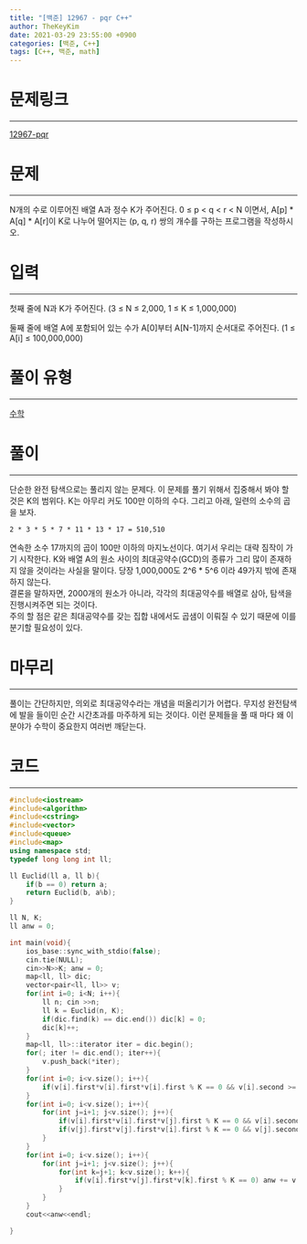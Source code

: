 ```yaml
---
title: "[백준] 12967 - pqr C++"
author: TheKeyKim
date: 2021-03-29 23:55:00 +0900
categories: [백준, C++]
tags: [C++, 백준, math]
---
```


# 문제링크
***
[12967-pqr](https://www.acmicpc.net/problem/12967)
# 문제
***
<p>N개의 수로 이루어진 배열 A과 정수 K가 주어진다. 0 ≤ p &lt; q &lt; r &lt; N 이면서, A[p] * A[q] * A[r]이 K로 나누어 떨어지는 (p, q, r) 쌍의 개수를 구하는 프로그램을 작성하시오.</p>

# 입력
********************************
<div id="problem_input" class="problem-text">
					<p>첫째 줄에 N과 K가 주어진다. (3 ≤ N ≤ 2,000, 1 ≤ K ≤ 1,000,000)</p>

<p>둘째 줄에 배열 A에 포함되어 있는 수가 A[0]부터 A[N-1]까지 순서대로 주어진다. (1 ≤ A[i] ≤ 100,000,000)</p>

</div>

# 풀이 유형
***
[수학](/tags/math)

# 풀이
***
단순한 완전 탐색으로는 풀리지 않는 문제다. 이 문제를 풀기 위해서 집중해서 봐야 할 것은 K의 범위다. K는 아무리 커도 100만 이하의 수다. 그리고 아래, 일련의 소수의 곱을 보자.
```
2 * 3 * 5 * 7 * 11 * 13 * 17 = 510,510
```
연속한 소수 17까지의 곱이 100만 이하의 마지노선이다. 여기서 우리는 대략 짐작이 가기 시작한다. K와 배열 A의 원소 사이의 최대공약수(GCD)의 종류가 그리 많이 존재하지 않을 것이라는 사실을 말이다. 당장 1,000,000도 2^6 * 5^6 이라 49가지 밖에 존재하지 않는다. <br>
결론을 말하자면, 2000개의 원소가 아니라, 각각의 최대공약수를 배열로 삼아, 탐색을 진행시켜주면 되는 것이다. <br>
주의 할 점은 같은 최대공약수를 갖는 집합 내에서도 곱샘이 이뤄질 수 있기 때문에 이를 분기할 필요성이 있다. 

# 마무리
***
풀이는 간단하지만, 의외로 최대공약수라는 개념을 떠올리기가 어렵다. 무지성 완전탐색에 발을 들이민 순간 시간초과를 마주하게 되는 것이다. 이런 문제들을 풀 때 마다 왜 이 분야가 수학이 중요한지 여러번 깨닫는다. 

# 코드
***
```c++
#include<iostream>
#include<algorithm>
#include<cstring>
#include<vector>
#include<queue>
#include<map>
using namespace std;
typedef long long int ll;

ll Euclid(ll a, ll b){
    if(b == 0) return a;
    return Euclid(b, a%b);
}

ll N, K;
ll anw = 0;

int main(void){
    ios_base::sync_with_stdio(false);
    cin.tie(NULL);
    cin>>N>>K; anw = 0;
    map<ll, ll> dic;
    vector<pair<ll, ll>> v;
    for(int i=0; i<N; i++){
        ll n; cin >>n;
        ll k = Euclid(n, K);
        if(dic.find(k) == dic.end()) dic[k] = 0;
        dic[k]++;
    }
    map<ll, ll>::iterator iter = dic.begin();
    for(; iter != dic.end(); iter++){
        v.push_back(*iter);
    }
    for(int i=0; i<v.size(); i++){
        if(v[i].first*v[i].first*v[i].first % K == 0 && v[i].second >= 3) anw += (v[i].second-2)*(v[i].second-1)*(v[i].second)/6;
    }
    for(int i=0; i<v.size(); i++){
        for(int j=i+1; j<v.size(); j++){
            if(v[i].first*v[i].first*v[j].first % K == 0 && v[i].second >= 2) anw += (v[i].second-1)*(v[i].second)*(v[j].second)/2;
            if(v[j].first*v[j].first*v[i].first % K == 0 && v[j].second >= 2) anw += (v[j].second-1)*(v[j].second)*(v[i].second)/2;
        }
    }
    for(int i=0; i<v.size(); i++){
        for(int j=i+1; j<v.size(); j++){
            for(int k=j+1; k<v.size(); k++){
                if(v[i].first*v[j].first*v[k].first % K == 0) anw += v[i].second*v[j].second*v[k].second;
            }
        }
    }
    cout<<anw<<endl;

}
```
